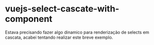 # vuejs-select-cascate-with-component
Estava precisando fazer algo dinamico para renderização de selects em cascata, acabei tentando realizar este breve exemplo.
